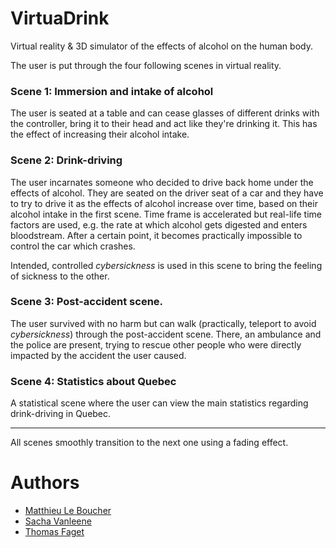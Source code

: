 # VirtuaDrink
Virtual reality &amp; 3D simulator of the effects of alcohol on the human body.

The user is put through the four following scenes in virtual reality.

### Scene 1: Immersion and intake of alcohol

The user is seated at a table and can cease glasses of different drinks with the controller, bring it to their head and act like they're drinking it. This has the effect of increasing their alcohol intake.

### Scene 2: Drink-driving

The user incarnates someone who decided to drive back home under the effects of alcohol. They are seated on the driver seat of a car and they have to try to drive it as the effects of alcohol increase over time, based on their alcohol intake in the first scene. Time frame is accelerated but real-life time factors are used, e.g. the rate at which alcohol gets digested and enters bloodstream. After a certain point, it becomes practically impossible to control the car which crashes.

Intended, controlled _cybersickness_ is used in this scene to bring the feeling of sickness to the other.

### Scene 3: Post-accident scene.

The user survived with no harm but can walk (practically, teleport to avoid _cybersickness_) through the post-accident scene. There, an ambulance and the police are present, trying to rescue other people who were directly impacted by the accident the user caused.

### Scene 4: Statistics about Quebec

A statistical scene where the user can view the main statistics regarding drink-driving in Quebec.

---

All scenes smoothly transition to the next one using a fading effect.

# Authors

* [Matthieu Le Boucher ](https://github.com/Meight)
* [Sacha Vanleene](https://github.com/SachaVanleene)
* [Thomas Faget](https://github.com/thomasfaget)
